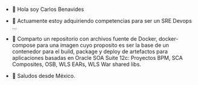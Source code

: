 - 🔭 Hola soy Carlos Benavides
- 🌱 Actuamente estoy adquiriendo competencias para ser un SRE Devops ...
- 👯 Comparto un repositorio con archivos fuente de Docker, docker-compose para una imagen cuyo proposito es ser la base de un contenedor para el build,  package y deploy de artefactos para aplicaciones basadas en Oracle SOA Suite 12c: Proyectos BPM, SCA Composites, OSB, WLS EARs, WLS War shared libs.

- 🤔 Saludos desde México.

